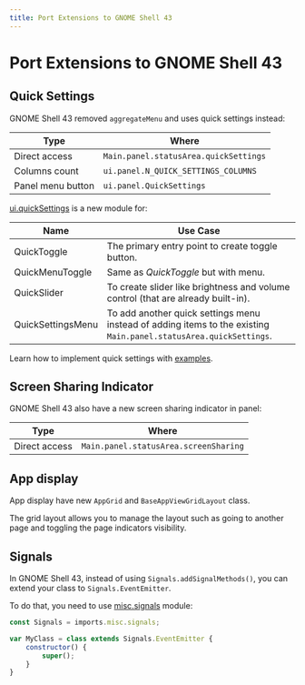 ```yaml
---
title: Port Extensions to GNOME Shell 43
---
```

# Port Extensions to GNOME Shell 43

## Quick Settings

GNOME Shell 43 removed `aggregateMenu` and uses quick settings instead:

| Type                      | Where                                 |
| ------------------------- | ------------------------------------- |
| Direct access             | `Main.panel.statusArea.quickSettings` |
| Columns count             | `ui.panel.N_QUICK_SETTINGS_COLUMNS`   |
| Panel menu button         | `ui.panel.QuickSettings`              |

[ui.quickSettings][ggo-quick-settings] is a new module for:

| Name                      | Use Case                                                                                                                             |
| ------------------------- | ------------------------------------------------------------------------------------------------------------------------------------ |
| QuickToggle               | The primary entry point to create toggle button.                                                                                     |
| QuickMenuToggle           | Same as _QuickToggle_ but with menu.                                                                                                 |
| QuickSlider               | To create slider like brightness and volume control (that are already built-in).                                                     |
| QuickSettingsMenu         | To add another quick settings menu instead of adding items to the existing `Main.panel.statusArea.quickSettings`.                    |

Learn how to implement quick settings with [examples][quick-settings].

## Screen Sharing Indicator

GNOME Shell 43 also have a new screen sharing indicator in panel:

| Type                      | Where                                 |
| ------------------------- | ------------------------------------- |
| Direct access             | `Main.panel.statusArea.screenSharing` |

## App display

App display have new `AppGrid` and `BaseAppViewGridLayout` class.

The grid layout allows you to manage the layout such as going to another page
and toggling the page indicators visibility.

## Signals

In GNOME Shell 43, instead of using `Signals.addSignalMethods()`,
you can extend your class to `Signals.EventEmitter`.

To do that, you need to use [misc.signals][misc-signals] module:

```js
const Signals = imports.misc.signals;

var MyClass = class extends Signals.EventEmitter {
    constructor() {
        super();
    }
}
```

[ggo-quick-settings]: https://gitlab.gnome.org/GNOME/gnome-shell/-/blob/main/js/ui/quickSettings.js
[quick-settings]: ../topics/quick-settings.html
[misc-signals]: https://gitlab.gnome.org/GNOME/gnome-shell/-/blob/main/js/misc/signals.js

